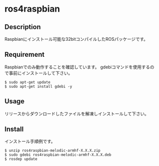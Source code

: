 # ros4raspbian

## Description
Raspbianにインストール可能な32bitコンパイルしたROSパッケージです。   

## Requirement
Raspbianでのみ動作することを確認しています。
gdebiコマンドを使用するので事前にインストールして下さい。  
```
$ sudo apt-get update
$ sudo apt-get install gdebi -y
```

## Usage
リリースからダウンロードしたファイルを解凍しインストールして下さい。   

## Install
インストール手順例です。
```
$ unzip ros4raspbian-melodic-armhf-X.X.X.zip   
$ sudo gdebi ros4raspbian-melodic-armhf-X.X.X.deb   
$ rosdep update
```
